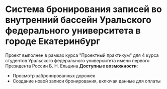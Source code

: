 # Система бронирования записей во внутренний бассейн Уральского федерального университета в городе Екатеринбург
Проект выполнен в рамках курса "Проектный практикум" для 4 курса студентов Уральского федерального университета имени первого Президента России Б. Н. Ельцина
**Доступные возможности**:
* Просмотр забронированных дорожек
* Создание новой записи бронирования, включая данные для оплаты
